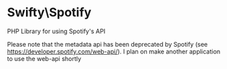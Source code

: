 Swifty\Spotify
==============

PHP Library for using Spotify's API

Please note that the metadata api has been deprecated by Spotify (see https://developer.spotify.com/web-api/). I plan on make another application to use the web-api shortly
